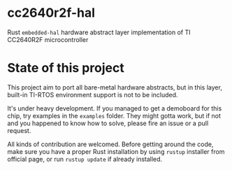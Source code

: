 # cc2640r2f-hal

Rust `embedded-hal` hardware abstract layer implementation of TI CC2640R2F microcontroller

# State of this project

This project aim to port all bare-metal hardware abstracts, but in this layer, built-in TI-RTOS 
environment support is not to be included. 

It's under heavy development. If you managed to get a demoboard for this chip, try examples in
the `examples` folder. They might gotta work, but if not and you happened to know how to solve, 
please fire an issue or a pull request.

All kinds of contribution are welcomed. Before getting around the code, make sure you have a 
proper Rust installation by using `rustup` installer from official page, or run `rustup update` 
if already installed.
